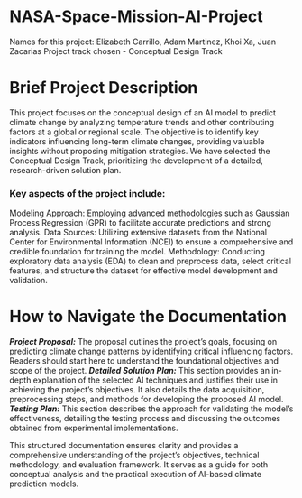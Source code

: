 # NASA-Space-Mission-AI-Project
Names for this project: Elizabeth Carrillo, Adam Martinez, Khoi Xa, Juan Zacarias
Project track chosen - Conceptual Design Track
# Brief Project Description
This project focuses on the conceptual design of an AI model to predict climate change by analyzing temperature trends and other contributing factors at a global or regional scale. The objective is to identify key indicators influencing long-term climate changes, providing valuable insights without proposing mitigation strategies. We have selected the Conceptual Design Track, prioritizing the development of a detailed, research-driven solution plan.

### Key aspects of the project include:

Modeling Approach: Employing advanced methodologies such as Gaussian Process Regression (GPR) to facilitate accurate predictions and strong analysis.
Data Sources: Utilizing extensive datasets from the National Center for Environmental Information (NCEI) to ensure a comprehensive and credible foundation for training the model.
Methodology: Conducting exploratory data analysis (EDA) to clean and preprocess data, select critical features, and structure the dataset for effective model development and validation.

# How to Navigate the Documentation
 ***Project Proposal:*** The proposal outlines the project’s goals, focusing on predicting climate change patterns by identifying critical influencing factors. Readers should start here to understand the foundational objectives and scope of the project.
 ***Detailed Solution Plan:*** This section provides an in-depth explanation of the selected AI techniques and justifies their use in achieving the project’s objectives. It also details the data acquisition, preprocessing steps, and methods for developing the proposed AI model.
 ***Testing Plan:*** This section describes the approach for validating the model’s effectiveness, detailing the testing process and discussing the outcomes obtained from experimental implementations.

This structured documentation ensures clarity and provides a comprehensive understanding of the project’s objectives, technical methodology, and evaluation framework. It serves as a guide for both conceptual analysis and the practical execution of AI-based climate prediction models.
